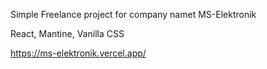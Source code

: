 Simple Freelance project for company namet MS-Elektronik

React, Mantine, Vanilla CSS

https://ms-elektronik.vercel.app/
